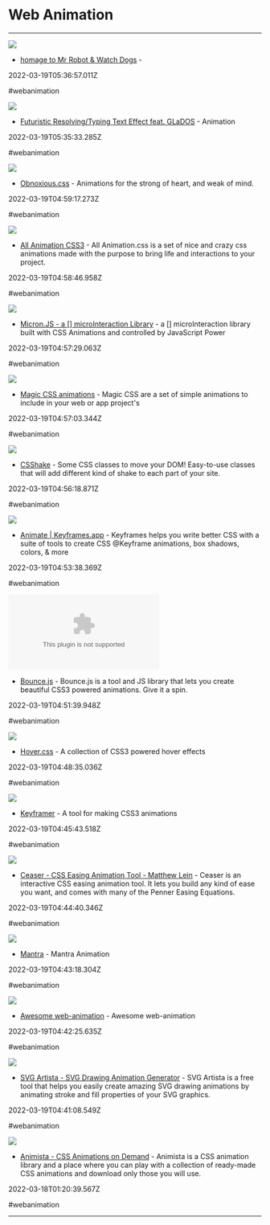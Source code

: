 # Web Animation

---

![](https://shots.codepen.io/username/pen/dppoNd-512.jpg?version=1474397303)

- [homage to Mr Robot & Watch Dogs](https://codepen.io/cssgrid/pen/dppoNd) - 

2022-03-19T05:36:57.011Z

#webanimation

![](https://shots.codepen.io/username/pen/WQVNWO-512.jpg?version=1448780656)

- [Futuristic Resolving/Typing Text Effect feat. GLaDOS](https://codepen.io/qkevinto/pen/WQVNWO) - Animation

2022-03-19T05:35:33.285Z

#webanimation

![](https://rdl.ink/render/https%3A%2F%2Ftholman.com%2Fobnoxious)

- [Obnoxious.css](https://tholman.com/obnoxious) - Animations for the strong of heart, and weak of mind.

2022-03-19T04:59:17.273Z

#webanimation

![](https://all-animation.github.io/assets/images/all-animation.png)

- [All Animation CSS3](https://all-animation.github.io) - All Animation.css is a set of nice and crazy css animations made with the purpose to bring life and interactions to your project.

2022-03-19T04:58:46.958Z

#webanimation

![](https://webkul.com/blog/wp-content/uploads/2018/01/micron-card.png)

- [Micron.JS - a [] microInteraction Library](https://webkul.github.io/micron) - a [] microInteraction library built with CSS Animations and controlled by JavaScript Power

2022-03-19T04:57:29.063Z

#webanimation

![](https://www.minimamente.com/project/magic/assets/images/magic_big.png)

- [Magic CSS animations](https://www.minimamente.com/project/magic) - Magic CSS are a set of simple animations to include in your web or app project's

2022-03-19T04:57:03.344Z

#webanimation

![](https://rdl.ink/render/https%3A%2F%2Felrumordelaluz.github.io%2Fcsshake)

- [CSShake](https://elrumordelaluz.github.io/csshake) - Some CSS classes to move your DOM! Easy-to-use classes that will add different kind of shake to each part of your site.

2022-03-19T04:56:18.871Z

#webanimation

![](https://keyframes.app/img/meta/facebook.png)

- [Animate | Keyframes.app](https://keyframes.app/animate) - Keyframes helps you write better CSS with a suite of tools to create CSS @Keyframe animations, box shadows, colors, & more

2022-03-19T04:53:38.369Z

#webanimation

![](https://rdl.ink/render/http%3A%2F%2Fbouncejs.com)

- [Bounce.js](http://bouncejs.com) - Bounce.js is a tool and JS library that lets you create beautiful CSS3 powered animations. 
Give it a spin.

2022-03-19T04:51:39.948Z

#webanimation

![](https://ianlunn.github.io/Hover/hover.jpg)

- [Hover.css](https://ianlunn.github.io/Hover) - A collection of CSS3 powered hover effects

2022-03-19T04:48:35.036Z

#webanimation

![](https://rdl.ink/render/http%3A%2F%2Falexberg.in%2Fkeyframer)

- [Keyframer](http://alexberg.in/keyframer) - A tool for making CSS3 animations

2022-03-19T04:45:43.518Z

#webanimation

![](https://rdl.ink/render/https%3A%2F%2Fmatthewlein.com%2Ftools%2Fceaser)

- [Ceaser - CSS Easing Animation Tool - Matthew Lein](https://matthewlein.com/tools/ceaser) - Ceaser is an interactive CSS easing animation tool. It lets you build any kind of ease you want, and comes with many of the Penner Easing Equations.

2022-03-19T04:44:40.346Z

#webanimation

![](https://rdl.ink/render/https%3A%2F%2Fjeremyckahn.github.io%2Fmantra)

- [Mantra](https://jeremyckahn.github.io/mantra) - Mantra Animation

2022-03-19T04:43:18.304Z

#webanimation

![](https://rdl.ink/render/https%3A%2F%2Fawesome-web-animation.netlify.app)

- [Awesome web-animation](https://awesome-web-animation.netlify.app) - Awesome web-animation

2022-03-19T04:42:25.635Z

#webanimation

![](https://svgartista.net/svgartista-media.png)

- [SVG Artista - SVG Drawing Animation Generator](https://svgartista.net) - SVG Artista is a free tool that helps you easily create amazing SVG drawing animations by animating stroke and fill properties of your SVG graphics.

2022-03-19T04:41:08.549Z

#webanimation

![](https://animista.net/animista-media-img.gif)

- [Animista - CSS Animations on Demand](https://animista.net) - Animista is a CSS animation library and a place where you can play with a collection of ready-made CSS animations and download only those you will use.

2022-03-18T01:20:39.567Z

#webanimation

---

